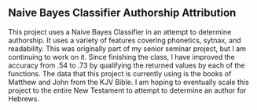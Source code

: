 ## Naive Bayes Classifier Authorship Attribution
  This project uses a Naive Bayes Classifier in an attempt to determine authorship. It uses a variety of features covering phonetics, sytnax, and readability. This was originally part of my senior seminar project, but I am continuing to work on it. Since finishing the class, I have improved the accuracy from .54 to .73 by qualifying the returned values by each of the functions.
  The data that this project is currently using is the books of Matthew and John from the KJV Bible. I am hoping to eventually scale this project to the entire New Testament to attempt to determine an author for Hebrews.
